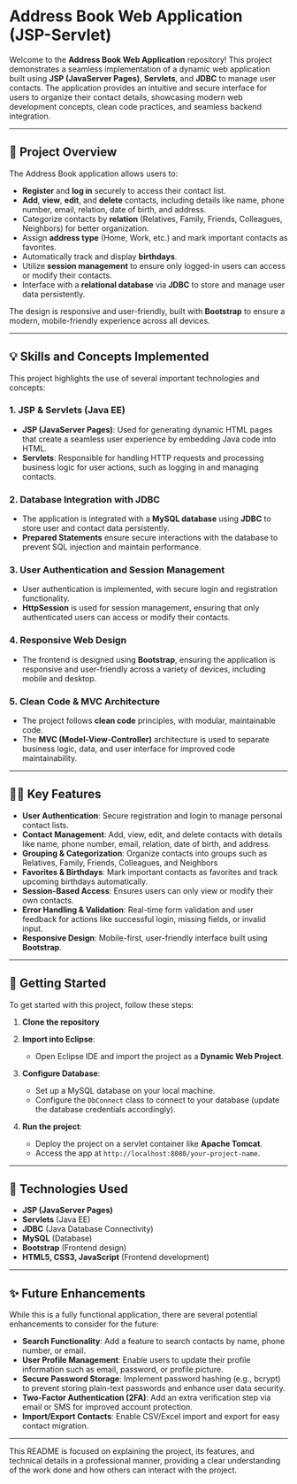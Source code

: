 
# Address Book Web Application (JSP-Servlet)

Welcome to the **Address Book Web Application** repository! This project demonstrates a seamless implementation of a dynamic web application built using **JSP (JavaServer Pages)**, **Servlets**, and **JDBC** to manage user contacts. The application provides an intuitive and secure interface for users to organize their contact details, showcasing modern web development concepts, clean code practices, and seamless backend integration.

---

## 🚀 Project Overview

The Address Book application allows users to:

- **Register** and **log in** securely to access their contact list.
- **Add**, **view**, **edit**, and **delete** contacts, including details like name, phone number, email, relation, date of birth, and address.
- Categorize contacts by **relation** (Relatives, Family, Friends, Colleagues, Neighbors) for better organization.
- Assign **address type** (Home, Work, etc.) and mark important contacts as favorites.
- Automatically track and display **birthdays**.
- Utilize **session management** to ensure only logged-in users can access or modify their contacts.
- Interface with a **relational database** via **JDBC** to store and manage user data persistently.

The design is responsive and user-friendly, built with **Bootstrap** to ensure a modern, mobile-friendly experience across all devices.

---

## 💡 Skills and Concepts Implemented

This project highlights the use of several important technologies and concepts:

### 1. **JSP & Servlets (Java EE)**
   - **JSP (JavaServer Pages)**: Used for generating dynamic HTML pages that create a seamless user experience by embedding Java code into HTML.
   - **Servlets**: Responsible for handling HTTP requests and processing business logic for user actions, such as logging in and managing contacts.

### 2. **Database Integration with JDBC**
   - The application is integrated with a **MySQL database** using **JDBC** to store user and contact data persistently.
   - **Prepared Statements** ensure secure interactions with the database to prevent SQL injection and maintain performance.

### 3. **User Authentication and Session Management**
   - User authentication is implemented, with secure login and registration functionality.
   - **HttpSession** is used for session management, ensuring that only authenticated users can access or modify their contacts.

### 4. **Responsive Web Design**
   - The frontend is designed using **Bootstrap**, ensuring the application is responsive and user-friendly across a variety of devices, including mobile and desktop.

### 5. **Clean Code & MVC Architecture**
   - The project follows **clean code** principles, with modular, maintainable code.
   - The **MVC (Model-View-Controller)** architecture is used to separate business logic, data, and user interface for improved code maintainability.

---

## 🧑‍💻 Key Features

- **User Authentication**: Secure registration and login to manage personal contact lists.
- **Contact Management**: Add, view, edit, and delete contacts with details like name, phone number, email, relation, date of birth, and address.
- **Grouping & Categorization**: Organize contacts into groups such as Relatives, Family, Friends, Colleagues, and Neighbors
- **Favorites & Birthdays**: Mark important contacts as favorites and track upcoming birthdays automatically.
- **Session-Based Access**: Ensures users can only view or modify their own contacts.
- **Error Handling & Validation**: Real-time form validation and user feedback for actions like successful login, missing fields, or invalid input.
- **Responsive Design**: Mobile-first, user-friendly interface built using **Bootstrap**.

---

## 🔧 Getting Started

To get started with this project, follow these steps:

1. **Clone the repository**

2. **Import into Eclipse**:
   - Open Eclipse IDE and import the project as a **Dynamic Web Project**.

3. **Configure Database**:
   - Set up a MySQL database on your local machine.
   - Configure the `DbConnect` class to connect to your database (update the database credentials accordingly).

4. **Run the project**:
   - Deploy the project on a servlet container like **Apache Tomcat**.
   - Access the app at `http://localhost:8080/your-project-name`.

---

## 💼 Technologies Used

- **JSP (JavaServer Pages)**
- **Servlets** (Java EE)
- **JDBC** (Java Database Connectivity)
- **MySQL** (Database)
- **Bootstrap** (Frontend design)
- **HTML5, CSS3, JavaScript** (Frontend development)

---

## ✨ Future Enhancements

While this is a fully functional application, there are several potential enhancements to consider for the future:

- **Search Functionality**: Add a feature to search contacts by name, phone number, or email.
- **User Profile Management**: Enable users to update their profile information such as email, password, or profile picture.
- **Secure Password Storage**: Implement password hashing (e.g., bcrypt) to prevent storing plain-text passwords and enhance user data security.
- **Two-Factor Authentication (2FA)**: Add an extra verification step via email or SMS for improved account protection.
- **Import/Export Contacts**: Enable CSV/Excel import and export for easy contact migration.


---

This README is focused on explaining the project, its features, and technical details in a professional manner, providing a clear understanding of the work done and how others can interact with the project.
